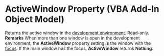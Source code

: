
# ActiveWindow Property (VBA Add-In Object Model)



Returns the active window in the  [development environment](b8bdf64f-5920-1ae9-16d0-b26d09524a30.md). Read-only.
 **Remarks**
When more than one window is open in the development environment, the  **ActiveWindow** property setting is the window with the [focus](b8bdf64f-5920-1ae9-16d0-b26d09524a30.md). If the main window has the focus,  **ActiveWindow** returns **Nothing**.
